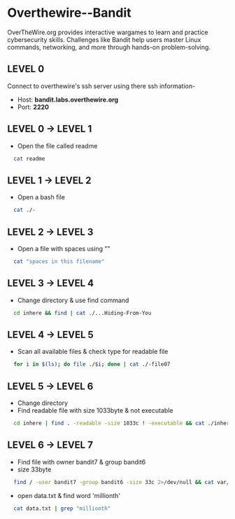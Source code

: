 # Overthewire--Bandit
OverTheWire.org provides interactive wargames to learn and practice cybersecurity skills. Challenges like Bandit help users master Linux commands, networking, and more through hands-on problem-solving.


## LEVEL 0

Connect to overthewire's ssh server using there ssh information-
- Host: **bandit.labs.overthewire.org**
- Port: **2220**

## LEVEL 0 -> LEVEL 1

- Open the file called readme

```bash
  cat readme
```

## LEVEL 1 -> LEVEL 2

- Open a bash file

```bash
  cat ./-
```

## LEVEL 2 -> LEVEL 3

- Open a file with spaces using ""

```bash
  cat "spaces in this filename"
```

## LEVEL 3 -> LEVEL 4

- Change directory & use find command

```bash
  cd inhere && find | cat ./...Hiding-From-You
```

## LEVEL 4 -> LEVEL 5

- Scan all available files & check type for readable file
 
```bash
  for i in $(ls); do file ./$i; done | cat ./-file07
```

## LEVEL 5 -> LEVEL 6

- Change directory 
- Find readable file with size 1033byte & not executable 

```bash
  cd inhere | find . -readable -size 1033c ! -executable && cat ./inhere/maybehere07/.file2
```

## LEVEL 6 -> LEVEL 7

- Find file with owner bandit7 & group bandit6
- size 33byte

```bash
  find / -user bandit7 -group bandit6 -size 33c 2>/dev/null && cat var/lib/dpkg/info/bandit7.password
```

- open data.txt & find word 'millionth'

```bash
  cat data.txt | grep "millionth"
````

